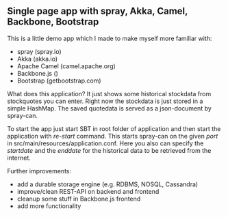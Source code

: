 ## Single page app with spray, Akka, Camel, Backbone, Bootstrap

This is a little demo app which I made to make myself more familiar with:
* spray (spray.io)
* Akka (akka.io)
* Apache Camel (camel.apache.org)
* Backbone.js ()
* Bootstrap (getbootstrap.com)

What does this application? It just shows some historical stockdata from stockquotes you can enter. Right now the
stockdata is just stored in a simple HashMap. The saved quotedata is served as a json-document by spray-can.

To start the app just start SBT in root folder of application and then start the application with _re-start_ command.
This starts spray-can on the given _port_ in src/main/resources/application.conf. Here you also can specify the
_startdate_ and the _enddate_ for the historical data to be retrieved from the internet.

Further improvements:
* add a durable storage engine (e.g. RDBMS, NOSQL, Cassandra)
* improve/clean REST-API on backend and frontend
* cleanup some stuff in Backbone.js frontend
* add more functionality